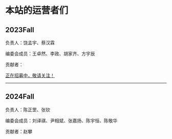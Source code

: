 # 本站的运营者们

## 2023Fall

负责人：饶孟宇、蔡汉霖

编委会成员：王卓然、李政、胡家齐、方宇辰

贡献者：

[正在招募中，敬请关注！](https://fzu-fly.online/join/)

---

## 2024Fall

负责人：陈正罡、张钦

编委会成员：刘译祺、尹相斌、张嘉扬、陈宇恒、陈敬华

贡献者：赵攀

